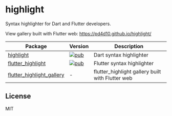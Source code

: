 # highlight

Syntax highlighter for Dart and Flutter developers.

View gallery built with Flutter web: https://pd4d10.github.io/highlight/

| Package                                                                                                | Version                                                                                              | Description                                      |
| ------------------------------------------------------------------------------------------------------ | ---------------------------------------------------------------------------------------------------- | ------------------------------------------------ |
| [highlight](https://github.com/pd4d10/highlight/tree/master/highlight)                                 | [![pub](https://img.shields.io/pub/v/highlight)](https://pub.dev/packages/highlight)                 | Dart syntax highlighter                          |
| [flutter_highlight](https://github.com/pd4d10/highlight/tree/master/flutter_highlight)                 | [![pub](https://img.shields.io/pub/v/flutter_highlight)](https://pub.dev/packages/flutter_highlight) | Flutter syntax highlighter                       |
| [flutter_highlight_gallery](https://github.com/pd4d10/highlight/tree/master/flutter_highlight_gallery) | -                                                                                                    | flutter_highlight gallery built with Flutter web |

## License

MIT
